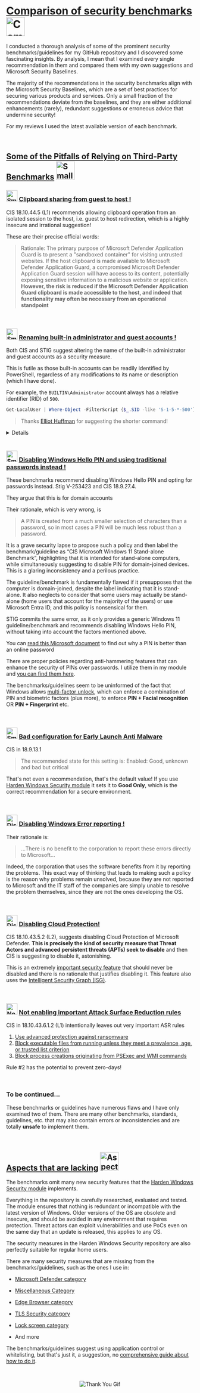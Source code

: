 # [Comparison of security benchmarks](#comparison-of-security-benchmarks-) <img src="https://raw.githubusercontent.com/HotCakeX/.github/main/Pictures/Gifs/lovelybat.gif" width="50" alt="Comparison of security benchmarks">

I conducted a thorough analysis of some of the prominent security benchmarks/guidelines for my GitHub repository and I discovered some fascinating insights. By analysis, I mean that I examined every single recommendation in them and compared them with my own suggestions and Microsoft Security Baselines.

The majority of the recommendations in the security benchmarks align with the Microsoft Security Baselines, which are a set of best practices for securing various products and services. Only a small fraction of the recommendations deviate from the baselines, and they are either additional enhancements (rarely), redundant suggestions or erroneous advice that undermine security!

For my reviews I used the latest available version of each benchmark.

<br>

## [Some of the Pitfalls of Relying on Third-Party Benchmarks](#some-of-the-pitfalls-of-relying-on-third-party-benchmarks-) <img src="https://raw.githubusercontent.com/HotCakeX/.github/main/Pictures/Gifs/whyme.gif" width="50" alt="Small Gif image for the section named Some of the Pitfalls of Relying on Third-Party Benchmarks">

### <img src="https://raw.githubusercontent.com/HotCakeX/.github/main/Pictures/Gifs/bandage-bleed.gif" width="30" alt="Small Gif for Clipboard sharing from guest to host section"> [Clipboard sharing from guest to host !](#-clipboard-sharing-from-guest-to-host-)

CIS 18.10.44.5 (L1) recommends allowing clipboard operation from an isolated session to the host, i.e. guest to host redirection, which is a highly insecure and irrational suggestion!

These are their precise official words:

> Rationale:
The primary purpose of Microsoft Defender Application Guard is to present a
"sandboxed container" for visiting untrusted websites. If the host clipboard is made
available to Microsoft Defender Application Guard, a compromised Microsoft Defender
Application Guard session will have access to its content, potentially exposing sensitive
information to a malicious website or application. **However, the risk is reduced if the
Microsoft Defender Application Guard clipboard is made accessible to the host, and
indeed that functionality may often be necessary from an operational standpoint**

<br>

### <img src="https://raw.githubusercontent.com/HotCakeX/.github/main/Pictures/Gifs/bandage-bleed.gif" width="30" alt="Small gif for Renaming built-in administrator and guest accounts section"> [Renaming built-in administrator and guest accounts !](#-renaming-built-in-administrator-and-guest-accounts-)

Both CIS and STIG suggest altering the name of the built-in administrator and guest accounts as a security measure.

This is futile as those built-in accounts can be readily identified by PowerShell, regardless of any modifications to its name or description (which I have done).

For example, the `BUILTIN\Administrator` account always has a relative identifier (RID) of `500`.

```powershell
Get-LocalUser | Where-Object -FilterScript {$_.SID -like 'S-1-5-*-500'}
```

> Thanks [Elliot Huffman](https://github.com/elliot-huffman) for suggesting the shorter command!

<details>

```powershell
Add-Type -AssemblyName System.DirectoryServices.AccountManagement
$principalContext = New-Object System.DirectoryServices.AccountManagement.PrincipalContext([System.DirectoryServices.AccountManagement.ContextType]::Machine)
$userPrincipal = New-Object System.DirectoryServices.AccountManagement.UserPrincipal($principalContext)
$searcher = New-Object System.DirectoryServices.AccountManagement.PrincipalSearcher
$searcher.QueryFilter = $userPrincipal
$searcher.FindAll() | Where-Object { $_.Sid -Like "*-500" } | Select-Object SamAccountName</details>
```

</details>

<br>

### <img src="https://raw.githubusercontent.com/HotCakeX/.github/main/Pictures/Gifs/bandage-bleed.gif" width="30" alt="Small gif for Disabling Windows Hello PIN and using traditional passwords instead section"> [Disabling Windows Hello PIN and using traditional passwords instead !](#-disabling-windows-hello-pin-and-using-traditional-passwords-instead-)

These benchmarks recommend disabling Windows Hello PIN and opting for passwords instead. Stig V-253423 and CIS 18.9.27.4.

They argue that this is for domain accounts

Their rationale, which is very wrong, is

> A PIN is created from a much smaller selection of characters than a password, so in
most cases a PIN will be much less robust than a password.

It is a grave security lapse to propose such a policy and then label the benchmark/guideline as “CIS Microsoft Windows 11 Stand-alone Benchmark”, highlighting that it is intended for stand-alone computers, while simultaneously suggesting to disable PIN for domain-joined devices. This is a glaring inconsistency and a perilous practice.

The guideline/benchmark is fundamentally flawed if it presupposes that the computer is domain-joined, despite the label indicating that it is stand-alone. It also neglects to consider that some users may actually be stand-alone (home users that account for the majority of the users) or use Microsoft Entra ID, and this policy is nonsensical for them.

STIG commits the same error, as it only provides a generic Windows 11 guideline/benchmark and recommends disabling Windows Hello PIN, without taking into account the factors mentioned above.

You can [read this Microsoft document](https://learn.microsoft.com/en-us/windows/security/identity-protection/hello-for-business/hello-why-pin-is-better-than-password) to find out why a PIN is better than an online password

There are proper policies regarding anti-hammering features that can enhance the security of PINs over passwords. I utilize them in my module and [you can find them here](https://github.com/HotCakeX/Harden-Windows-Security#lock-screen).

The benchmarks/guidelines seem to be uninformed of the fact that Windows allows [multi-factor unlock](https://learn.microsoft.com/en-us/windows/security/identity-protection/hello-for-business/feature-multifactor-unlock), which can enforce a combination of PIN and biometric factors (plus more), to enforce **PIN + Facial recognition** OR **PIN + Fingerprint** etc.

<br>

### <img src="https://raw.githubusercontent.com/HotCakeX/.github/main/Pictures/Gifs/bandage-bleed.gif" width="30" alt="Small gif for Bad configuration for Early Launch Anti Malware section"> [Bad configuration for Early Launch Anti Malware](#-bad-configuration-for-early-launch-anti-malware)

CIS in 18.9.13.1

> The recommended state for this setting is: Enabled: Good, unknown and bad but
critical

That's not even a recommendation, that's the default value! If you use [Harden Windows Security module](https://github.com/HotCakeX/Harden-Windows-Security#miscellaneous-configurations) it sets it to **Good Only**, which is the correct recommendation for a secure environment.

<br>

### <img src="https://raw.githubusercontent.com/HotCakeX/.github/main/Pictures/Gifs/bandage-bleed.gif" width="30" alt="Disabling Windows Error reporting"> [Disabling Windows Error reporting !](#-disabling-windows-error-reporting-)

Their rationale is:

> ...There is no benefit to the corporation to report these errors directly to Microsoft...

Indeed, the corporation that uses the software benefits from it by reporting the problems. This exact way of thinking that leads to making such a policy is the reason why problems remain unsolved, because they are not reported to Microsoft and the IT staff of the companies are simply unable to resolve the problem themselves, since they are not the ones developing the OS.

<br>

### <img src="https://raw.githubusercontent.com/HotCakeX/.github/main/Pictures/Gifs/bandage-bleed.gif" width="30" alt="Disabling Cloud Protection"> [Disabling Cloud Protection!](#-disabling-cloud-protection)

CIS 18.10.43.5.2 (L2), suggests disabling Cloud Protection of Microsoft Defender. **This is precisely the kind of security measure that Threat Actors and advanced persistent threats (APTs) seek to disable** and then CIS is suggesting to disable it, astonishing.

This is an extremely [important security feature](https://learn.microsoft.com/en-us/microsoft-365/security/defender-endpoint/cloud-protection-microsoft-defender-antivirus?view=o365-worldwide) that should never be disabled and there is no rationale that justifies disabling it. This feature also uses the [Intelligent Security Graph (ISG)](https://learn.microsoft.com/en-us/windows/security/application-security/application-control/windows-defender-application-control/design/use-wdac-with-intelligent-security-graph).

<br>

### <img src="https://raw.githubusercontent.com/HotCakeX/.github/main/Pictures/Gifs/bandage-bleed.gif" width="30" alt="Not enabling important Attack Surface Reduction rules"> [Not enabling important Attack Surface Reduction rules](#-not-enabling-important-attack-surface-reduction-rules)

CIS in 18.10.43.6.1.2 (L1) intentionally leaves out very important ASR rules

1. [Use advanced protection against ransomware](https://learn.microsoft.com/en-us/microsoft-365/security/defender-endpoint/attack-surface-reduction-rules-reference?view=o365-worldwide#use-advanced-protection-against-ransomware)
2. [Block executable files from running unless they meet a prevalence, age, or trusted list criterion](https://learn.microsoft.com/en-us/microsoft-365/security/defender-endpoint/attack-surface-reduction-rules-reference?view=o365-worldwide#block-executable-files-from-running-unless-they-meet-a-prevalence-age-or-trusted-list-criterion)
3. [Block process creations originating from PSExec and WMI commands](https://learn.microsoft.com/en-us/microsoft-365/security/defender-endpoint/attack-surface-reduction-rules-reference?view=o365-worldwide#block-process-creations-originating-from-psexec-and-wmi-commands)

Rule #2 has the potential to prevent zero-days!

<br>

### To be continued...

These benchmarks or guidelines have numerous flaws and I have only examined two of them. There are many other benchmarks, standards, guidelines, etc. that may also contain errors or inconsistencies and are totally **unsafe** to implement them.

<br>

## [Aspects that are lacking](#aspects-that-are-lacking-) <img src="https://raw.githubusercontent.com/HotCakeX/.github/main/Pictures/Gifs/gothwink.gif" width="50" alt="Aspects that are lacking">

The benchmarks omit many new security features that the [Harden Windows Security module](https://github.com/HotCakeX/Harden-Windows-Security) implements.

Everything in the repository is carefully researched, evaluated and tested. The module ensures that nothing is redundant or incompatible with the latest version of Windows. Older versions of the OS are obsolete and insecure, and should be avoided in any environment that requires protection. Threat actors can exploit vulnerabilities and use PoCs even on the same day that an update is released, this applies to any OS.

The security measures in the Harden Windows Security repository are also perfectly suitable for regular home users.

There are many security measures that are missing from the benchmarks/guidelines, such as the ones I use in:

* [Microsoft Defender category](https://github.com/HotCakeX/Harden-Windows-Security#microsoft-security-baselines)

* [Miscellaneous Category](https://github.com/HotCakeX/Harden-Windows-Security#miscellaneous-configurations)

* [Edge Browser category](https://github.com/HotCakeX/Harden-Windows-Security#edge-browser-configurations)

* [TLS Security category](https://github.com/HotCakeX/Harden-Windows-Security#tls-security)

* [Lock screen category](https://github.com/HotCakeX/Harden-Windows-Security#lock-screen)

* And more

The benchmarks/guidelines suggest using application control or whitelisting, but that's just it, a suggestion, no [comprehensive guide about how to do it](https://github.com/HotCakeX/Harden-Windows-Security/wiki/Introduction).

<br>

<p align="center">
<img src="https://raw.githubusercontent.com/HotCakeX/.github/main/Pictures/Gifs/thankyou.gif" alt="Thank You Gif">
</p>

<br>
